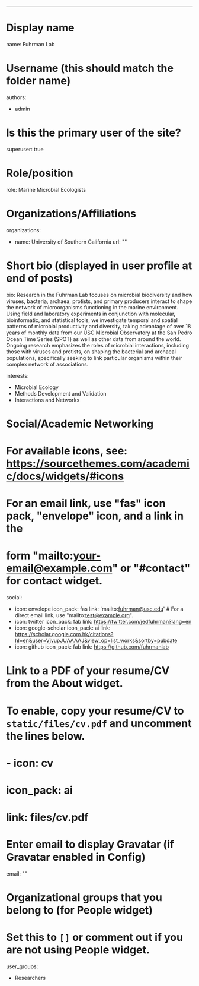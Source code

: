 ---
# Display name
name: Fuhrman Lab 

# Username (this should match the folder name)
authors:
- admin

# Is this the primary user of the site?
superuser: true

# Role/position
role: Marine Microbial Ecologists

# Organizations/Affiliations
organizations:
- name: University of Southern California
  url: ""

# Short bio (displayed in user profile at end of posts)
bio: Research in the Fuhrman Lab focuses on microbial biodiversity and how viruses, bacteria, archaea, protists, and primary producers interact to shape the network of microorganisms functioning in the marine environment. Using field and laboratory experiments in conjunction with molecular, bioinformatic, and statistical tools, we investigate temporal and spatial patterns of microbial productivity and diversity, taking advantage of over 18 years of monthly data from our USC Microbial Observatory at the San Pedro Ocean Time Series (SPOT) as well as other data from around the world. Ongoing research emphasizes the roles of microbial interactions, including those with viruses and protists, on shaping the bacterial and archaeal populations, specifically seeking to link particular organisms within their complex network of associations.

interests:
- Microbial Ecology
- Methods Development and Validation
- Interactions and Networks


# Social/Academic Networking
# For available icons, see: https://sourcethemes.com/academic/docs/widgets/#icons
#   For an email link, use "fas" icon pack, "envelope" icon, and a link in the
#   form "mailto:your-email@example.com" or "#contact" for contact widget.
social:
- icon: envelope
  icon_pack: fas
  link: 'mailto:fuhrman@usc.edu'  # For a direct email link, use "mailto:test@example.org".
- icon: twitter
  icon_pack: fab
  link: https://twitter.com/jedfuhrman?lang=en
- icon: google-scholar
  icon_pack: ai
  link: https://scholar.google.com.hk/citations?hl=en&user=VjvupJUAAAAJ&view_op=list_works&sortby=pubdate
- icon: github
  icon_pack: fab
  link: https://github.com/fuhrmanlab
# Link to a PDF of your resume/CV from the About widget.
# To enable, copy your resume/CV to `static/files/cv.pdf` and uncomment the lines below.  
# - icon: cv
#   icon_pack: ai
#   link: files/cv.pdf

# Enter email to display Gravatar (if Gravatar enabled in Config)
email: ""
  
# Organizational groups that you belong to (for People widget)
#   Set this to `[]` or comment out if you are not using People widget.  
user_groups:
- Researchers
